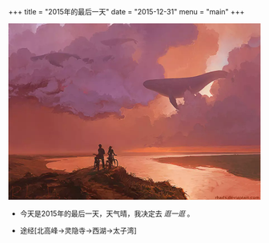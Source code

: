 +++
title = "2015年的最后一天"
date = "2015-12-31"
menu = "main"
+++

![](/images/post/20151231235900.webp)

* 今天是2015年的最后一天，天气晴，我决定去 *逛一逛* 。
<!--more-->
* 途经[北高峰->灵隐寺->西湖->太子湾]
